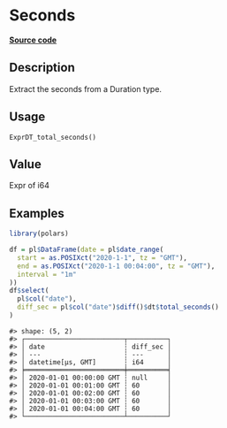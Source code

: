 

# Seconds

[**Source code**](https://github.com/pola-rs/r-polars/tree/mkdocs-matrial-search-preview/R/expr__datetime.R#L829)

## Description

Extract the seconds from a Duration type.

## Usage

<pre><code class='language-R'>ExprDT_total_seconds()
</code></pre>

## Value

Expr of i64

## Examples

``` r
library(polars)

df = pl$DataFrame(date = pl$date_range(
  start = as.POSIXct("2020-1-1", tz = "GMT"),
  end = as.POSIXct("2020-1-1 00:04:00", tz = "GMT"),
  interval = "1m"
))
df$select(
  pl$col("date"),
  diff_sec = pl$col("date")$diff()$dt$total_seconds()
)
```

    #> shape: (5, 2)
    #> ┌─────────────────────────┬──────────┐
    #> │ date                    ┆ diff_sec │
    #> │ ---                     ┆ ---      │
    #> │ datetime[μs, GMT]       ┆ i64      │
    #> ╞═════════════════════════╪══════════╡
    #> │ 2020-01-01 00:00:00 GMT ┆ null     │
    #> │ 2020-01-01 00:01:00 GMT ┆ 60       │
    #> │ 2020-01-01 00:02:00 GMT ┆ 60       │
    #> │ 2020-01-01 00:03:00 GMT ┆ 60       │
    #> │ 2020-01-01 00:04:00 GMT ┆ 60       │
    #> └─────────────────────────┴──────────┘
